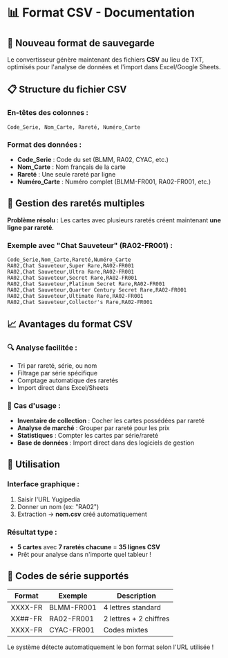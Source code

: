 # 📊 Format CSV - Documentation

## 🎯 Nouveau format de sauvegarde

Le convertisseur génère maintenant des fichiers **CSV** au lieu de TXT, optimisés pour l'analyse de données et l'import dans Excel/Google Sheets.

## 📋 Structure du fichier CSV

### En-têtes des colonnes :
```
Code_Serie, Nom_Carte, Rareté, Numéro_Carte
```

### Format des données :
- **Code_Serie** : Code du set (BLMM, RA02, CYAC, etc.)
- **Nom_Carte** : Nom français de la carte
- **Rareté** : Une seule rareté par ligne
- **Numéro_Carte** : Numéro complet (BLMM-FR001, RA02-FR001, etc.)

## 🔄 Gestion des raretés multiples

**Problème résolu :** Les cartes avec plusieurs raretés créent maintenant **une ligne par rareté**.

### Exemple avec "Chat Sauveteur" (RA02-FR001) :
```csv
Code_Serie,Nom_Carte,Rareté,Numéro_Carte
RA02,Chat Sauveteur,Super Rare,RA02-FR001
RA02,Chat Sauveteur,Ultra Rare,RA02-FR001
RA02,Chat Sauveteur,Secret Rare,RA02-FR001
RA02,Chat Sauveteur,Platinum Secret Rare,RA02-FR001
RA02,Chat Sauveteur,Quarter Century Secret Rare,RA02-FR001
RA02,Chat Sauveteur,Ultimate Rare,RA02-FR001
RA02,Chat Sauveteur,Collector's Rare,RA02-FR001
```

## 📈 Avantages du format CSV

### 🔍 **Analyse facilitée :**
- Tri par rareté, série, ou nom
- Filtrage par série spécifique
- Comptage automatique des raretés
- Import direct dans Excel/Sheets

### 🎯 **Cas d'usage :**
- **Inventaire de collection** : Cocher les cartes possédées par rareté
- **Analyse de marché** : Grouper par rareté pour les prix
- **Statistiques** : Compter les cartes par série/rareté
- **Base de données** : Import direct dans des logiciels de gestion

## 💾 Utilisation

### Interface graphique :
1. Saisir l'URL Yugipedia
2. Donner un nom (ex: "RA02")
3. Extraction → **nom.csv** créé automatiquement

### Résultat type :
- **5 cartes** avec **7 raretés chacune** = **35 lignes CSV**
- Prêt pour analyse dans n'importe quel tableur !

## 🔧 Codes de série supportés

| Format | Exemple | Description |
|--------|---------|-------------|
| XXXX-FR | BLMM-FR001 | 4 lettres standard |
| XX##-FR | RA02-FR001 | 2 lettres + 2 chiffres |
| XXXX-FR | CYAC-FR001 | Codes mixtes |

Le système détecte automatiquement le bon format selon l'URL utilisée !